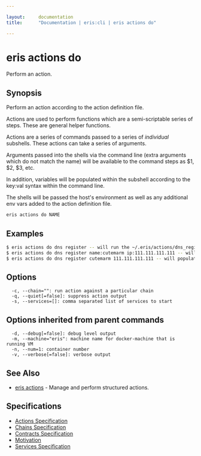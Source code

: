 ```yaml
---

layout:     documentation
title:      "Documentation | eris:cli | eris actions do"

---
```


# eris actions do

Perform an action.

## Synopsis

Perform an action according to the action definition file.

Actions are used to perform functions which are a
semi-scriptable series of steps. These are general
helper functions.

Actions are a series of commands passed to a series of
*individual* subshells. These actions can take a series
of arguments.

Arguments passed into the shells via the command line
(extra arguments which do not match the name) will be
available to the command steps as $1, $2, $3, etc.

In addition, variables will be populated within the
subshell according to the key:val syntax within the
command line.

The shells will be passed the host's environment as
well as any additional env vars added to the action
definition file.

```bash
eris actions do NAME
```

## Examples

```bash
$ eris actions do dns register -- will run the ~/.eris/actions/dns_register action def file
$ eris actions do dns register name:cutemarm ip:111.111.111.111 -- will populate $name and $ip
$ eris actions do dns register cutemarm 111.111.111.111 -- will populate $1 and $2
```

## Options

```
  -c, --chain="": run action against a particular chain
  -q, --quiet[=false]: suppress action output
  -s, --services=[]: comma separated list of services to start
```

## Options inherited from parent commands

```
  -d, --debug[=false]: debug level output
  -m, --machine="eris": machine name for docker-machine that is running VM
  -n, --num=1: container number
  -v, --verbose[=false]: verbose output
```

## See Also

* [eris actions](https://docs.erisindustries.com/documentation/eris-cli/0.11.0/eris_actions/)	 - Manage and perform structured actions.

## Specifications

* [Actions Specification](https://docs.erisindustries.com/documentation/eris-cli/0.11.0/actions_specification/)
* [Chains Specification](https://docs.erisindustries.com/documentation/eris-cli/0.11.0/chains_specification/)
* [Contracts Specification](https://docs.erisindustries.com/documentation/eris-cli/0.11.0/contracts_specification/)
* [Motivation](https://docs.erisindustries.com/documentation/eris-cli/0.11.0/motivation/)
* [Services Specification](https://docs.erisindustries.com/documentation/eris-cli/0.11.0/services_specification/)


